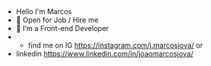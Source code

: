 - Hello I'm Marcos
- 👀 Open for Job / Hire me
- 🌱  I’m a Front-end Developer 
- - find me on IG https://instagram.com/j.marcosjova/ or
- linkedin https://www.linkedin.com/in/joaomarcosjova/

<!---
joaomarcosjova/joaomarcosjova is a ✨ special ✨ repository because its `README.md` (this file) appears on your GitHub profile.
You can click the Preview link to take a look at your changes.
--->
